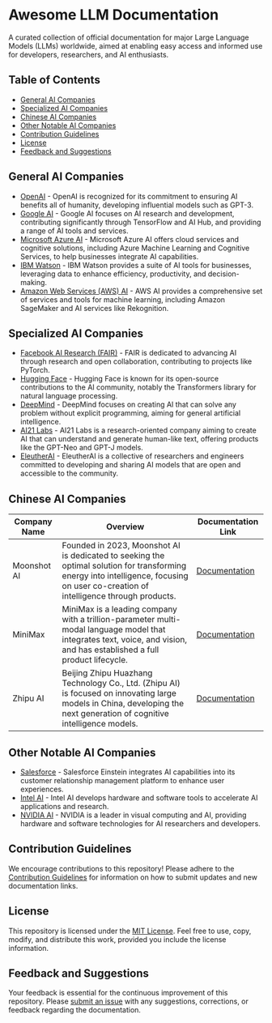 # Awesome LLM Documentation

A curated collection of official documentation for major Large Language Models (LLMs) worldwide, aimed at enabling easy access and informed use for developers, researchers, and AI enthusiasts.

## Table of Contents

- [General AI Companies](#general-ai-companies)
- [Specialized AI Companies](#specialized-ai-companies)
- [Chinese AI Companies](#chinese-ai-companies)
- [Other Notable AI Companies](#other-notable-ai-companies)
- [Contribution Guidelines](#contribution-guidelines)
- [License](#license)
- [Feedback and Suggestions](#feedback-and-suggestions)

## General AI Companies

- [OpenAI](https://beta.openai.com/docs) - OpenAI is recognized for its commitment to ensuring AI benefits all of humanity, developing influential models such as GPT-3.
- [Google AI](https://ai.google/) - Google AI focuses on AI research and development, contributing significantly through TensorFlow and AI Hub, and providing a range of AI tools and services.
- [Microsoft Azure AI](https://docs.microsoft.com/en-us/azure/cognitive-services/) - Microsoft Azure AI offers cloud services and cognitive solutions, including Azure Machine Learning and Cognitive Services, to help businesses integrate AI capabilities.
- [IBM Watson](https://www.ibm.com/docs/en/watson) - IBM Watson provides a suite of AI tools for businesses, leveraging data to enhance efficiency, productivity, and decision-making.
- [Amazon Web Services (AWS) AI](https://docs.aws.amazon.com/) - AWS AI provides a comprehensive set of services and tools for machine learning, including Amazon SageMaker and AI services like Rekognition.

## Specialized AI Companies

- [Facebook AI Research (FAIR)](https://research.fb.com/publications/) - FAIR is dedicated to advancing AI through research and open collaboration, contributing to projects like PyTorch.
- [Hugging Face](https://huggingface.co/transformers/) - Hugging Face is known for its open-source contributions to the AI community, notably the Transformers library for natural language processing.
- [DeepMind](https://deepmind.com/research) - DeepMind focuses on creating AI that can solve any problem without explicit programming, aiming for general artificial intelligence.
- [AI21 Labs](https://docs.ai21.com/) - AI21 Labs is a research-oriented company aiming to create AI that can understand and generate human-like text, offering products like the GPT-Neo and GPT-J models.
- [EleutherAI](https://github.com/EleutherAI) - EleutherAI is a collective of researchers and engineers committed to developing and sharing AI models that are open and accessible to the community.

## Chinese AI Companies

| Company Name | Overview | Documentation Link |
|---------------|----------|-----------------|
| Moonshot AI | Founded in 2023, Moonshot AI is dedicated to seeking the optimal solution for transforming energy into intelligence, focusing on user co-creation of intelligence through products. | [Documentation](https://platform.moonshot.cn/docs/intro) |
| MiniMax | MiniMax is a leading company with a trillion-parameter multi-modal language model that integrates text, voice, and vision, and has established a full product lifecycle. | [Documentation](https://www.minimaxi.com/document/introduction) |
| Zhipu AI | Beijing Zhipu Huazhang Technology Co., Ltd. (Zhipu AI) is focused on innovating large models in China, developing the next generation of cognitive intelligence models. | [Documentation](https://open.bigmodel.cn/dev/howuse/introduction) |

## Other Notable AI Companies

- [Salesforce](https://help.salesforce.com/articleView?id=Einstein-overview.htm&type=5da1) - Salesforce Einstein integrates AI capabilities into its customer relationship management platform to enhance user experiences.
- [Intel AI](https://software.intel.com/content/www/us/en/develop/artificial-intelligence/ai-developer-zone.html) - Intel AI develops hardware and software tools to accelerate AI applications and research.
- [NVIDIA AI](https://developer.nvidia.com/nvidia-ai-developer-guide) - NVIDIA is a leader in visual computing and AI, providing hardware and software technologies for AI researchers and developers.

## Contribution Guidelines

We encourage contributions to this repository! Please adhere to the [Contribution Guidelines](CONTRIBUTING.md) for information on how to submit updates and new documentation links.

## License

This repository is licensed under the [MIT License](LICENSE). Feel free to use, copy, modify, and distribute this work, provided you include the license information.

## Feedback and Suggestions

Your feedback is essential for the continuous improvement of this repository. Please [submit an issue](https://github.com/username/Awesome-LLM-Documentation/issues/new) with any suggestions, corrections, or feedback regarding the documentation.
